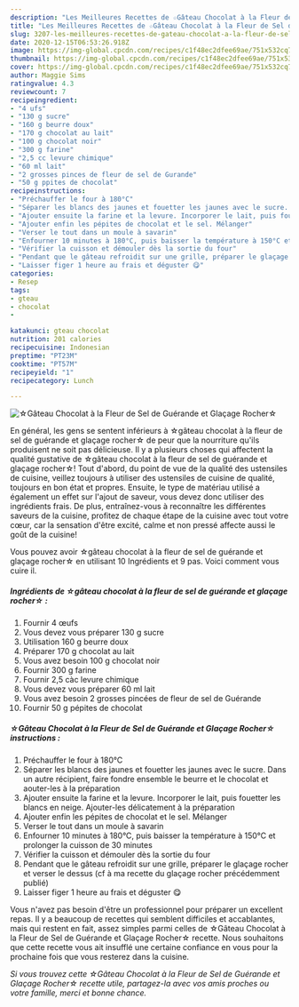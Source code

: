 ```yaml
---
description: "Les Meilleures Recettes de ☆Gâteau Chocolat à la Fleur de Sel de Guérande et Glaçage Rocher☆"
title: "Les Meilleures Recettes de ☆Gâteau Chocolat à la Fleur de Sel de Guérande et Glaçage Rocher☆"
slug: 3207-les-meilleures-recettes-de-gateau-chocolat-a-la-fleur-de-sel-de-guerande-et-glacage-rocher
date: 2020-12-15T06:53:26.918Z
image: https://img-global.cpcdn.com/recipes/c1f48ec2dfee69ae/751x532cq70/☆gateau-chocolat-a-la-fleur-de-sel-de-guerande-et-glacage-rocher☆-photo-principale-de-la-recette.jpg
thumbnail: https://img-global.cpcdn.com/recipes/c1f48ec2dfee69ae/751x532cq70/☆gateau-chocolat-a-la-fleur-de-sel-de-guerande-et-glacage-rocher☆-photo-principale-de-la-recette.jpg
cover: https://img-global.cpcdn.com/recipes/c1f48ec2dfee69ae/751x532cq70/☆gateau-chocolat-a-la-fleur-de-sel-de-guerande-et-glacage-rocher☆-photo-principale-de-la-recette.jpg
author: Maggie Sims
ratingvalue: 4.3
reviewcount: 7
recipeingredient:
- "4 ufs"
- "130 g sucre"
- "160 g beurre doux"
- "170 g chocolat au lait"
- "100 g chocolat noir"
- "300 g farine"
- "2,5 cc levure chimique"
- "60 ml lait"
- "2 grosses pinces de fleur de sel de Gurande"
- "50 g ppites de chocolat"
recipeinstructions:
- "Préchauffer le four à 180°C"
- "Séparer les blancs des jaunes et fouetter les jaunes avec le sucre. Dans un autre récipient, faire fondre ensemble le beurre et le chocolat et aouter-les à la préparation"
- "Ajouter ensuite la farine et la levure. Incorporer le lait, puis fouetter les blancs en neige. Ajouter-les délicatement à la préparation"
- "Ajouter enfin les pépites de chocolat et le sel. Mélanger"
- "Verser le tout dans un moule à savarin"
- "Enfourner 10 minutes à 180°C, puis baisser la température à 150°C et prolonger la cuisson de 30 minutes"
- "Vérifier la cuisson et démouler dès la sortie du four"
- "Pendant que le gâteau refroidit sur une grille, préparer le glaçage rocher et verser le dessus (cf à ma recette du glaçage rocher précédemment publié)"
- "Laisser figer 1 heure au frais et déguster 😋"
categories:
- Resep
tags:
- gteau
- chocolat
- 

katakunci: gteau chocolat  
nutrition: 201 calories
recipecuisine: Indonesian
preptime: "PT23M"
cooktime: "PT57M"
recipeyield: "1"
recipecategory: Lunch

---
```



![☆Gâteau Chocolat à la Fleur de Sel de Guérande et Glaçage Rocher☆](https://img-global.cpcdn.com/recipes/c1f48ec2dfee69ae/751x532cq70/☆gateau-chocolat-a-la-fleur-de-sel-de-guerande-et-glacage-rocher☆-photo-principale-de-la-recette.jpg)

En général, les gens se sentent inférieurs à ☆gâteau chocolat à la fleur de sel de guérande et glaçage rocher☆ de peur que la nourriture qu'ils produisent ne soit pas délicieuse. Il y a plusieurs choses qui affectent la qualité gustative de ☆gâteau chocolat à la fleur de sel de guérande et glaçage rocher☆! Tout d'abord, du point de vue de la qualité des ustensiles de cuisine, veillez toujours à utiliser des ustensiles de cuisine de qualité, toujours en bon état et propres. Ensuite, le type de matériau utilisé a également un effet sur l'ajout de saveur, vous devez donc utiliser des ingrédients frais. De plus, entraînez-vous à reconnaître les différentes saveurs de la cuisine, profitez de chaque étape de la cuisine avec tout votre cœur, car la sensation d'être excité, calme et non pressé affecte aussi le goût de la cuisine!

<!--inarticleads1-->

Vous pouvez avoir ☆gâteau chocolat à la fleur de sel de guérande et glaçage rocher☆ en utilisant 10 Ingrédients et 9 pas. Voici comment vous cuire il.

##### Ingrédients de ☆gâteau chocolat à la fleur de sel de guérande et glaçage rocher☆ :

1. Fournir 4 œufs
1. Vous devez vous préparer 130 g sucre
1. Utilisation 160 g beurre doux
1. Préparer 170 g chocolat au lait
1. Vous avez besoin 100 g chocolat noir
1. Fournir 300 g farine
1. Fournir 2,5 càc levure chimique
1. Vous devez vous préparer 60 ml lait
1. Vous avez besoin 2 grosses pincées de fleur de sel de Guérande
1. Fournir 50 g pépites de chocolat




<!--inarticleads2-->

##### ☆Gâteau Chocolat à la Fleur de Sel de Guérande et Glaçage Rocher☆ instructions :

1. Préchauffer le four à 180°C
1. Séparer les blancs des jaunes et fouetter les jaunes avec le sucre. Dans un autre récipient, faire fondre ensemble le beurre et le chocolat et aouter-les à la préparation
1. Ajouter ensuite la farine et la levure. Incorporer le lait, puis fouetter les blancs en neige. Ajouter-les délicatement à la préparation
1. Ajouter enfin les pépites de chocolat et le sel. Mélanger
1. Verser le tout dans un moule à savarin
1. Enfourner 10 minutes à 180°C, puis baisser la température à 150°C et prolonger la cuisson de 30 minutes
1. Vérifier la cuisson et démouler dès la sortie du four
1. Pendant que le gâteau refroidit sur une grille, préparer le glaçage rocher et verser le dessus (cf à ma recette du glaçage rocher précédemment publié)
1. Laisser figer 1 heure au frais et déguster 😋




<!--inarticleads1-->

<p>
Vous n'avez pas besoin d'être un professionnel pour préparer un excellent repas. Il y a beaucoup de recettes qui semblent difficiles et accablantes, mais qui restent en fait, assez simples parmi celles de ☆Gâteau Chocolat à la Fleur de Sel de Guérande et Glaçage Rocher☆ recette. Nous souhaitons que cette recette vous ait insufflé une certaine confiance en vous pour la prochaine fois que vous resterez dans la cuisine.
</p>

<p>
<i>Si vous trouvez cette ☆Gâteau Chocolat à la Fleur de Sel de Guérande et Glaçage Rocher☆ recette utile, partagez-la avec vos amis proches ou votre famille, merci et bonne chance.</i>
</p>
